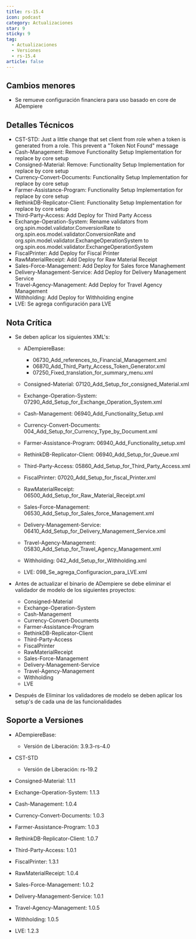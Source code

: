 ```yaml
---
title: rs-15.4
icon: podcast
category: Actualizaciones
star: 9
sticky: 9
tag:
  - Actualizaciones
  - Versiones
  - rs-15.4
article: false
---
```


## Cambios menores

- Se remueve configuración financiera para uso basado en core de ADempiere

## Detalles Técnicos

- CST-STD: Just a little change that set client from role when a token is generated from a role. This prevent a "Token Not Found" message
- Cash-Management: Remove Functionality Setup Implementation for replace by core setup
- Consigned-Material: Remove: Functionality Setup Implementation for replace by core setup
- Currency-Convert-Documents: Functionality Setup Implementation for replace by core setup
- Farmer-Assistance-Program: Functionality Setup Implementation for replace by core setup
- RethinkDB-Replicator-Client: Functionality Setup Implementation for replace by core setup
- Third-Party-Access: Add Deploy for Third Party Access
- Exchange-Operation-System: Rename validators from org.spin.model.validator.ConversionRate to org.spin.eos.model.validator.ConversionRate and org.spin.model.validator.ExchangeOperationSystem to org.spin.eos.model.validator.ExchangeOperationSystem
- FiscalPrinter: Add Deploy for Fiscal Printer
- RawMaterialReceipt: Add Deploy for Raw Material Receipt
- Sales-Force-Management: Add Deploy for Sales force Managhement
- Delivery-Management-Service: Add Deploy for Delivery Management Service
- Travel-Agency-Management: Add Deploy for Travel Agency Management
- Withholding: Add Deploy for Withholding engine
- LVE: Se agrega configuración para LVE

## Nota Crítica

- Se deben aplicar los siguientes XML's:

  - ADempiereBase:

    - 06730_Add_references_to_Financial_Management.xml
    - 06870_Add_Third_Party_Access_Token_Generator.xml
    - 07250_Fixed_translation_for_summary_menu.xml

  - Consigned-Material: 07120_Add_Setup_for_consigned_Material.xml
  - Exchange-Operation-System: 07290_Add_Setup_for_Exchange_Operation_System.xml
  - Cash-Management: 06940_Add_Functionality_Setup.xml
  - Currency-Convert-Documents: 004_Add_Setup_for_Currency_Type_by_Document.xml
  - Farmer-Assistance-Program: 06940_Add_Functionality_setup.xml
  - RethinkDB-Replicator-Client: 06940_Add_Setup_for_Queue.xml
  - Third-Party-Access: 05860_Add_Setup_for_Third_Party_Access.xml
  - FiscalPrinter: 07020_Add_Setup_for_fiscal_Printer.xml
  - RawMaterialReceipt: 06500_Add_Setup_for_Raw_Material_Receipt.xml
  - Sales-Force-Management: 06530_Add_Setup_for_Sales_force_Management.xml
  - Delivery-Management-Service: 06410_Add_Setup_for_Delivery_Management_Service.xml
  - Travel-Agency-Management: 05830_Add_Setup_for_Travel_Agency_Management.xml
  - Withholding: 042_Add_Setup_for_Withholding.xml
  - LVE: 098_Se_agrega_Configuracion_para_LVE.xml

- Antes de actualizar el binario de ADempiere se debe eliminar el validador de modelo de los siguientes proyectos:

  - Consigned-Material
  - Exchange-Operation-System
  - Cash-Management
  - Currency-Convert-Documents
  - Farmer-Assistance-Program
  - RethinkDB-Replicator-Client
  - Third-Party-Access
  - FiscalPrinter
  - RawMaterialReceipt
  - Sales-Force-Management
  - Delivery-Management-Service
  - Travel-Agency-Management
  - Withholding
  - LVE

- Después de Eliminar los validadores de modelo se deben aplicar los setup's de cada una de las funcionalidades

## Soporte a Versiones

- ADempiereBase:

  - Versión de Liberación: 3.9.3-rs-4.0

- CST-STD

  - Versión de Liberación: rs-19.2

- Consigned-Material: 1.1.1
- Exchange-Operation-System: 1.1.3
- Cash-Management: 1.0.4
- Currency-Convert-Documents: 1.0.3
- Farmer-Assistance-Program: 1.0.3
- RethinkDB-Replicator-Client: 1.0.7
- Third-Party-Access: 1.0.1
- FiscalPrinter: 1.3.1
- RawMaterialReceipt: 1.0.4
- Sales-Force-Management: 1.0.2
- Delivery-Management-Service: 1.0.1
- Travel-Agency-Management: 1.0.5
- Withholding: 1.0.5
- LVE: 1.2.3
